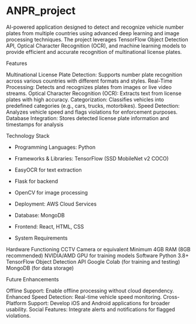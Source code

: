 # ANPR_project

AI-powered application designed to detect and recognize vehicle number plates from multiple countries using advanced deep learning and image processing techniques. The project leverages TensorFlow Object Detection API, Optical Character Recognition (OCR), and machine learning models to provide efficient and accurate recognition of multinational license plates.

Features

Multinational License Plate Detection: Supports number plate recognition across various countries with different formats and styles.
Real-Time Processing: Detects and recognizes plates from images or live video streams.
Optical Character Recognition (OCR): Extracts text from license plates with high accuracy.
Categorization: Classifies vehicles into predefined categories (e.g., cars, trucks, motorbikes).
Speed Detection: Analyzes vehicle speed and flags violations for enforcement purposes.
Database Integration: Stores detected license plate information and timestamps for analysis

Technology Stack

- Programming Languages: Python
- Frameworks & Libraries: TensorFlow (SSD MobileNet v2 COCO)
- EasyOCR for text extraction
- Flask for backend
- OpenCV for image processing
- Deployment: AWS Cloud Services
- Database: MongoDB
- Frontend: React, HTML, CSS

- System Requirements

Hardware
Functioning CCTV Camera or equivalent
Minimum 4GB RAM (8GB recommended)
NVIDIA/AMD GPU for training models
Software
Python 3.8+
TensorFlow Object Detection API
Google Colab (for training and testing)
MongoDB (for data storage)

Future Enhancements

Offline Support: Enable offline processing without cloud dependency.
Enhanced Speed Detection: Real-time vehicle speed monitoring.
Cross-Platform Support: Develop iOS and Android applications for broader usability.
Social Features: Integrate alerts and notifications for flagged violations.







